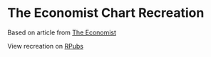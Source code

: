 # The Economist Chart Recreation

Based on article from [The Economist](https://medium.economist.com/mistakes-weve-drawn-a-few-8cdd8a42d368)

View recreation on [RPubs](http://rpubs.com/shivi-a/economist_chart)
